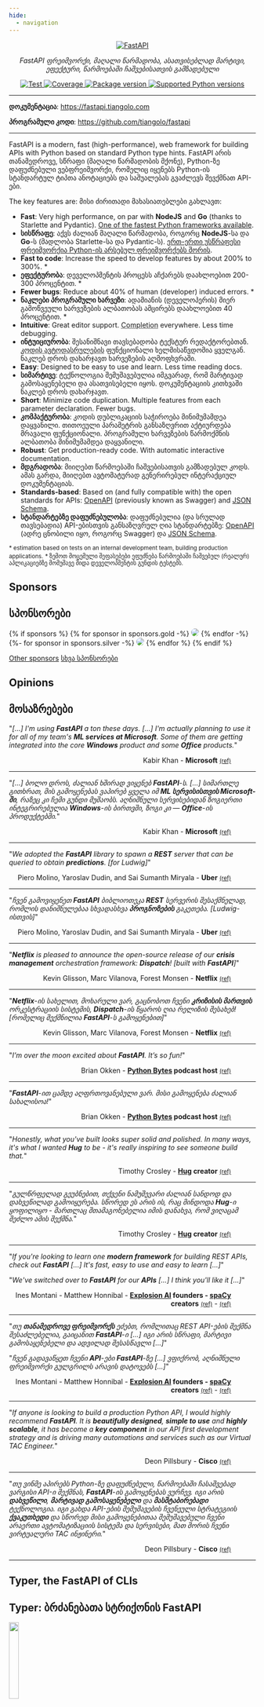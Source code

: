 ```yaml
---
hide:
  - navigation
---
```


<style>
.md-content .md-typeset h1 { display: none; }
</style>

<p align="center">
  <a href="https://fastapi.tiangolo.com"><img src="https://fastapi.tiangolo.com/img/logo-margin/logo-teal.png" alt="FastAPI"></a>
</p>
<p align="center">
    <em>FastAPI ფრეიმვორქი, მაღალი წარმადობა, ასათვისებლად მარტივი, ეფექტური, წარმოებაში ჩაშვებისათვის გამზადებული</em>
</p>
<p align="center">
<a href="https://github.com/tiangolo/fastapi/actions?query=workflow%3ATest+event%3Apush+branch%3Amaster" target="_blank">
    <img src="https://github.com/tiangolo/fastapi/workflows/Test/badge.svg?event=push&branch=master" alt="Test">
</a>
<a href="https://coverage-badge.samuelcolvin.workers.dev/redirect/tiangolo/fastapi" target="_blank">
    <img src="https://coverage-badge.samuelcolvin.workers.dev/tiangolo/fastapi.svg" alt="Coverage">
</a>
<a href="https://pypi.org/project/fastapi" target="_blank">
    <img src="https://img.shields.io/pypi/v/fastapi?color=%2334D058&label=pypi%20package" alt="Package version">
</a>
<a href="https://pypi.org/project/fastapi" target="_blank">
    <img src="https://img.shields.io/pypi/pyversions/fastapi.svg?color=%2334D058" alt="Supported Python versions">
</a>
</p>

---

**დოკუმენტაცია**: <a href="https://fastapi.tiangolo.com" target="_blank">https://fastapi.tiangolo.com</a>

**პროგრამული კოდი**: <a href="https://github.com/tiangolo/fastapi" target="_blank">https://github.com/tiangolo/fastapi</a>

---

FastAPI is a modern, fast (high-performance), web framework for building APIs with Python based on standard Python type hints.
FastAPI არის თანამედროვე, სწრაფი (მაღალი წარმადობის მქონე), Python-ზე დაფუძნებული ვებფრეიმვორქი, რომელიც იყენებს Python-ის სტანდარტულ ტიპთა ანოტაციებს და საშუალებას გვაძლევს შევქმნათ API-ები.

The key features are:
მისი ძირითადი მახასიათებლები გახლავთ:

* **Fast**: Very high performance, on par with **NodeJS** and **Go** (thanks to Starlette and Pydantic). [One of the fastest Python frameworks available](#performance).
* **სისწრაფე**: აქვს ძალიან მაღალი წარმადობა, როგორც **NodeJS**-სა და **Go**-ს (მადლობა Starlette-სა და Pydantic-ს). [ერთ-ერთი უსწრაფესი ფრეიმვორქია Python-ის არსებულ ფრეიმვორქებს შორის](#performance).
* **Fast to code**: Increase the speed to develop features by about 200% to 300%. *
* **ეფექტურობა**: დეველოპმენტის პროცესს აჩქარებს დაახლოებით 200-300 პროცენტით. *
* **Fewer bugs**: Reduce about 40% of human (developer) induced errors. *
* **ნაკლები პროგრამული ხარვეზი**: ადამიანის (დეველოპერის) მიერ გამოწვეული ხარვეზების ალბათობას ამცირებს დაახლოებით 40 პროცენტით. *
* **Intuitive**: Great editor support. <abbr title="also known as auto-complete, autocompletion, IntelliSense">Completion</abbr> everywhere. Less time debugging.
* **ინტუიციურობა**: შესანიშნავი თავსებადობა ტექსტურ რედაქტორებთან. <abbr title="ასევე ცნობილია, როგორც: ავტოდასრულება, ავტომატური დასრულება, IntelliSense-ი">კოდის ავტოდასრულების</abbr> ფუნქციონალი ხელმისაწვდომია ყველგან. ნაკლებ დროს დახარჯავთ ხარვეზების აღმოფხვრაში.
* **Easy**: Designed to be easy to use and learn. Less time reading docs.
* **სიმარტივე**: ტექნოლოგია შემუშავებულია იმგვარად, რომ მარტივად გამოსაყენებელი და ასათვისებელი იყოს. დოკუმენტაციის კითხვაში ნაკლებ დროს დახარჯავთ.
* **Short**: Minimize code duplication. Multiple features from each parameter declaration. Fewer bugs.
* **კომპაქტურობა**: კოდის დუბლიკაციის საჭიროება მინიმუმამდეა დაყვანილი. თითოეული პარამეტრის განსაზღვრით აქტიურდება მრავალი ფუნქციონალი. პროგრამული ხარვეზების წარმოქმნის ალბათობა მინიმუმამდეა დაყვანილი.
* **Robust**: Get production-ready code. With automatic interactive documentation.
* **მდგრადობა**: მიიღებთ წარმოებაში ჩაშვებისათვის გამზადებულ კოდს. ამას გარდა, მიიღებთ ავტომატურად გენერირებულ ინტერაქციულ დოკუმენტაციას.
* **Standards-based**: Based on (and fully compatible with) the open standards for APIs: <a href="https://github.com/OAI/OpenAPI-Specification" class="external-link" target="_blank">OpenAPI</a> (previously known as Swagger) and <a href="https://json-schema.org/" class="external-link" target="_blank">JSON Schema</a>.
* **სტანდარტებზე დაფუძნებულობა**: დაფუძნებულია (და სრულად თავსებადია) API-ებისთვის განსაზღვრულ ღია სტანდარტებზე: <a href="https://github.com/OAI/OpenAPI-Specification" class="external-link" target="_blank">OpenAPI</a> (ადრე ცნობილი იყო, როგორც Swagger) და <a href="https://json-schema.org/" class="external-link" target="_blank">JSON Schema</a>.

<small>* estimation based on tests on an internal development team, building production applications.</small>
<small>* ზემოთ მოცემული შეფასებები ეფუძნება წარმოებაში ჩაშვებულ (რეალურ) აპლიკაციებზე მომუშავე შიდა დეველოპმენტის გუნდის ტესტებს.</small>

## Sponsors
## სპონსორები

<!-- sponsors -->

{% if sponsors %}
{% for sponsor in sponsors.gold -%}
<a href="{{ sponsor.url }}" target="_blank" title="{{ sponsor.title }}"><img src="{{ sponsor.img }}" style="border-radius:15px"></a>
{% endfor -%}
{%- for sponsor in sponsors.silver -%}
<a href="{{ sponsor.url }}" target="_blank" title="{{ sponsor.title }}"><img src="{{ sponsor.img }}" style="border-radius:15px"></a>
{% endfor %}
{% endif %}

<!-- /sponsors -->

<a href="https://fastapi.tiangolo.com/fastapi-people/#sponsors" class="external-link" target="_blank">Other sponsors</a>
<a href="https://fastapi.tiangolo.com/fastapi-people/#sponsors" class="external-link" target="_blank">სხვა სპონსორები</a>

## Opinions
## მოსაზრებები

"_[...] I'm using **FastAPI** a ton these days. [...] I'm actually planning to use it for all of my team's **ML services at Microsoft**. Some of them are getting integrated into the core **Windows** product and some **Office** products._"

<div style="text-align: right; margin-right: 10%;">Kabir Khan - <strong>Microsoft</strong> <a href="https://github.com/tiangolo/fastapi/pull/26" target="_blank"><small>(ref)</small></a></div>

---
"_[...] ბოლო დროს, ძალიან ხშირად ვიყენებ **FastAPI**-ს. [...] სიმართლე გითხრათ, მის გამოყენებას ვაპირებ ყველა იმ **ML სერვისისთვის Microsoft-ში**, რაზეც კი ჩემი გუნდი მუშაობს. აღნიშნული სერვისებიდან ზოგიერთი ინტეგრირებულია **Windows**-ის ბირთვში, ზოგი კი — **Office**-ის პროდუქტებში._"

<div style="text-align: right; margin-right: 10%;">Kabir Khan - <strong>Microsoft</strong> <a href="https://github.com/tiangolo/fastapi/pull/26" target="_blank"><small>(ref)</small></a></div>

---

"_We adopted the **FastAPI** library to spawn a **REST** server that can be queried to obtain **predictions**. [for Ludwig]_"

<div style="text-align: right; margin-right: 10%;">Piero Molino, Yaroslav Dudin, and Sai Sumanth Miryala - <strong>Uber</strong> <a href="https://eng.uber.com/ludwig-v0-2/" target="_blank"><small>(ref)</small></a></div>

---
"_ჩვენ გამოვიყენეთ **FastAPI** ბიბლიოთეკა **REST** სერვერის შესაქმნელად, რომლის დანიშნულებაა სხვადასხვა **პროგნოზების** გაკეთება. [Ludwig-ისთვის]_"

<div style="text-align: right; margin-right: 10%;">Piero Molino, Yaroslav Dudin, and Sai Sumanth Miryala - <strong>Uber</strong> <a href="https://eng.uber.com/ludwig-v0-2/" target="_blank"><small>(ref)</small></a></div>

---

"_**Netflix** is pleased to announce the open-source release of our **crisis management** orchestration framework: **Dispatch**! [built with **FastAPI**]_"

<div style="text-align: right; margin-right: 10%;">Kevin Glisson, Marc Vilanova, Forest Monsen - <strong>Netflix</strong> <a href="https://netflixtechblog.com/introducing-dispatch-da4b8a2a8072" target="_blank"><small>(ref)</small></a></div>

---
"_**Netflix**-ის სახელით, მოხარული ვარ, გაცნობოთ ჩვენი **კრიზისის მართვის** ორკესტრაციის სისტემის, **Dispatch**-ის წყაროს ღია რელიზის შესახებ! [რომელიც შექმნილია **FastAPI**-ს გამოყენებით]_"

<div style="text-align: right; margin-right: 10%;">Kevin Glisson, Marc Vilanova, Forest Monsen - <strong>Netflix</strong> <a href="https://netflixtechblog.com/introducing-dispatch-da4b8a2a8072" target="_blank"><small>(ref)</small></a></div>

---

"_I’m over the moon excited about **FastAPI**. It’s so fun!_"

<div style="text-align: right; margin-right: 10%;">Brian Okken - <strong><a href="https://pythonbytes.fm/episodes/show/123/time-to-right-the-py-wrongs?time_in_sec=855" target="_blank">Python Bytes</a> podcast host</strong> <a href="https://twitter.com/brianokken/status/1112220079972728832" target="_blank"><small>(ref)</small></a></div>

---
"_**FastAPI**-ით ცამდე აღფრთოვანებული ვარ. მისი გამოყენება ძალიან სახალისოა!_"

<div style="text-align: right; margin-right: 10%;">Brian Okken - <strong><a href="https://pythonbytes.fm/episodes/show/123/time-to-right-the-py-wrongs?time_in_sec=855" target="_blank">Python Bytes</a> podcast host</strong> <a href="https://twitter.com/brianokken/status/1112220079972728832" target="_blank"><small>(ref)</small></a></div>

---

"_Honestly, what you've built looks super solid and polished. In many ways, it's what I wanted **Hug** to be - it's really inspiring to see someone build that._"

<div style="text-align: right; margin-right: 10%;">Timothy Crosley - <strong><a href="https://www.hug.rest/" target="_blank">Hug</a> creator</strong> <a href="https://news.ycombinator.com/item?id=19455465" target="_blank"><small>(ref)</small></a></div>

---
"_გულწრფელად გეუბნებით, თქვენი ნამუშევარი ძალიან სანდოდ და დახვეწილად გამოიყურება. სწორედ ეს არის ის, რაც მინდოდა **Hug**-ი ყოფილიყო - მართლაც შთამაგონებელია იმის დანახვა, რომ ვიღაცამ შეძლო ამის შექმნა._"

<div style="text-align: right; margin-right: 10%;">Timothy Crosley - <strong><a href="https://www.hug.rest/" target="_blank">Hug</a> creator</strong> <a href="https://news.ycombinator.com/item?id=19455465" target="_blank"><small>(ref)</small></a></div>

---

"_If you're looking to learn one **modern framework** for building REST APIs, check out **FastAPI** [...] It's fast, easy to use and easy to learn [...]_"

"_We've switched over to **FastAPI** for our **APIs** [...] I think you'll like it [...]_"

<div style="text-align: right; margin-right: 10%;">Ines Montani - Matthew Honnibal - <strong><a href="https://explosion.ai" target="_blank">Explosion AI</a> founders - <a href="https://spacy.io" target="_blank">spaCy</a> creators</strong> <a href="https://twitter.com/_inesmontani/status/1144173225322143744" target="_blank"><small>(ref)</small></a> - <a href="https://twitter.com/honnibal/status/1144031421859655680" target="_blank"><small>(ref)</small></a></div>

---
"_თუ **თანამედროვე ფრეიმვორქს** ეძებთ, რომლითაც REST API-ების შექმნა შესაძლებელია, გაიცანით **FastAPI**-ი [...] იგი არის სწრაფი, მარტივი გამოსაყენებელი და ადვილად შესასწავლი [...]_"

"_ჩვენ გადავაწყეთ ჩვენი **API**-ები **FastAPI**-ზე [...] ვფიქრობ, აღნიშნული ფრეიმვორქი გულგრილს არავის დატოვებს [...]_"

<div style="text-align: right; margin-right: 10%;">Ines Montani - Matthew Honnibal - <strong><a href="https://explosion.ai" target="_blank">Explosion AI</a> founders - <a href="https://spacy.io" target="_blank">spaCy</a> creators</strong> <a href="https://twitter.com/_inesmontani/status/1144173225322143744" target="_blank"><small>(ref)</small></a> - <a href="https://twitter.com/honnibal/status/1144031421859655680" target="_blank"><small>(ref)</small></a></div>

---

"_If anyone is looking to build a production Python API, I would highly recommend **FastAPI**. It is **beautifully designed**, **simple to use** and **highly scalable**, it has become a **key component** in our API first development strategy and is driving many automations and services such as our Virtual TAC Engineer._"

<div style="text-align: right; margin-right: 10%;">Deon Pillsbury - <strong>Cisco</strong> <a href="https://www.linkedin.com/posts/deonpillsbury_cisco-cx-python-activity-6963242628536487936-trAp/" target="_blank"><small>(ref)</small></a></div>

---
"_თუ ვინმე აპირებს Python-ზე დაფუძნებული, წარმოებაში ჩასაშვებად ვარგისი API-ი შექმნას, **FastAPI**-ის გამოყენებას ვურჩევ. იგი არის **დახვეწილი**, **მარტივად გამოსაყენებელი** და **მასშტაბირებადი** ტექნოლოგია. იგი გახდა API-ების შემუშავების ჩვენეული სტრატეგიის **ქვაკუთხედი** და სწორედ მისი გამოყენებითაა შემუშავებული ჩვენი არაერთი ავტომატიზაციის სისტემა და სერვისები, მათ შორის ჩვენი ვირტუალური TAC ინჟინერი._"

<div style="text-align: right; margin-right: 10%;">Deon Pillsbury - <strong>Cisco</strong> <a href="https://www.linkedin.com/posts/deonpillsbury_cisco-cx-python-activity-6963242628536487936-trAp/" target="_blank"><small>(ref)</small></a></div>

---

## **Typer**, the FastAPI of CLIs
## **Typer**: ბრძანებათა სტრიქონის FastAPI

<a href="https://typer.tiangolo.com" target="_blank"><img src="https://typer.tiangolo.com/img/logo-margin/logo-margin-vector.svg" style="width: 20%;"></a>

If you are building a <abbr title="Command Line Interface">CLI</abbr> app to be used in the terminal instead of a web API, check out <a href="https://typer.tiangolo.com/" class="external-link" target="_blank">**Typer**</a>.
თუკი მუშაობთ <abbr title="ბრძანებათა სტრიქონი">CLI</abbr> აპლიკაციაზე, რომელიც გამოყენებულ იქნება ტერმინალში ვებ API-ის ნაცვლად, გაეცანით <a href="https://typer.tiangolo.com/" class="external-link" target="_blank">**Typer**-ს</a>.

**Typer** is FastAPI's little sibling. And it's intended to be the **FastAPI of CLIs**. ⌨️ 🚀
**Typer**-ი არის FastAPI-ის პატარა ძამიკო. მისი დანიშნულებაა, იყოს **ბრძანებათა სტრიქონის FastAPI**. ⌨️ 🚀

## Requirements
## მოთხოვნები

FastAPI stands on the shoulders of giants:
FastAPI მხრებზე შემოსდგომია შემდეგ გიგანტებს:

* <a href="https://www.starlette.io/" class="external-link" target="_blank">Starlette</a> for the web parts.
* <a href="https://www.starlette.io/" class="external-link" target="_blank">Starlette</a>: ვების ნაწილში.
* <a href="https://docs.pydantic.dev/" class="external-link" target="_blank">Pydantic</a> for the data parts.
* <a href="https://docs.pydantic.dev/" class="external-link" target="_blank">Pydantic</a>: მონაცემების ნაწილში.

## Installation
## ინსტალაცია

<div class="termy">

```console
$ pip install fastapi

---> 100%
```

</div>

## Example
## მაგალითი

### Create it
### შევქმნათ

* Create a file `main.py` with:
* შექმენით `main.py` ფაილი შემდეგი შიგთავსით:

```Python
from typing import Union

from fastapi import FastAPI

app = FastAPI()


@app.get("/")
def read_root():
    return {"Hello": "World"}


@app.get("/items/{item_id}")
def read_item(item_id: int, q: Union[str, None] = None):
    return {"item_id": item_id, "q": q}
```

<details markdown="1">
<summary>Or use <code>async def</code>...</summary>
<summary>ან გამოიყენეთ <code>async def</code>...</summary>

If your code uses `async` / `await`, use `async def`:
თუკი თქვენი კოდი იყენებს `async` / `await`-ს, გამოიყენეთ `async def`:

```Python hl_lines="9  14"
from typing import Union

from fastapi import FastAPI

app = FastAPI()


@app.get("/")
async def read_root():
    return {"Hello": "World"}


@app.get("/items/{item_id}")
async def read_item(item_id: int, q: Union[str, None] = None):
    return {"item_id": item_id, "q": q}
```

**Note**:
**შენიშვნა**:

If you don't know, check the _"In a hurry?"_ section about <a href="https://fastapi.tiangolo.com/async/#in-a-hurry" target="_blank">`async` and `await` in the docs</a>.
თუკი ჯერ ვერ ერკვევით აღნიშნულ საკითხში, <a href="https://fastapi.tiangolo.com/async/#in-a-hurry" target="_blank">`async`-ისა და `await`-ის შესახებ</a> დოკუმენტაციაში გადახედეთ განყოფილებას სათაურით: _„გეჩქარებათ?“_.

</details>

### Run it
### გავუშვათ

Run the server with:
გაუშვით სერვერი შემდეგი ბრძანებით:

<div class="termy">

```console
$ fastapi dev main.py

 ╭────────── FastAPI CLI - Development mode ───────────╮
 │                                                     │
 │  Serving at: http://127.0.0.1:8000                  │
 │                                                     │
 │  API docs: http://127.0.0.1:8000/docs               │
 │                                                     │
 │  Running in development mode, for production use:   │
 │                                                     │
 │  fastapi run                                        │
 │                                                     │
 ╰─────────────────────────────────────────────────────╯

INFO:     Will watch for changes in these directories: ['/home/user/code/awesomeapp']
INFO:     Uvicorn running on http://127.0.0.1:8000 (Press CTRL+C to quit)
INFO:     Started reloader process [2248755] using WatchFiles
INFO:     Started server process [2248757]
INFO:     Waiting for application startup.
INFO:     Application startup complete.
```

</div>

<details markdown="1">
<summary>About the command <code>fastapi dev main.py</code>...</summary>
<summary><code>fastapi dev main.py</code> ბრძანების შესახებ...</summary>

The command `fastapi dev` reads your `main.py` file, detects the **FastAPI** app in it, and starts a server using <a href="https://www.uvicorn.org" class="external-link" target="_blank">Uvicorn</a>.
`fastapi dev` ბრძანება კითხულობს თქვენს `main.py` ფაილს, მასში **FastAPI** აპლიკაციას აიდენტიფიცირებს და <a href="https://www.uvicorn.org" class="external-link" target="_blank">Uvicorn</a>-ის გამოყენებით უშვებს სერვერს.

By default, `fastapi dev` will start with auto-reload enabled for local development.
ნაგულისხმევად, ლოკალური დეველოპმენტისთვის, `fastapi dev` ბრძანებით გაშვებული სერვერისთვის აქტივირებული იქნება ავტოგადატვირთვის ფუნქცია.

You can read more about it in the <a href="https://fastapi.tiangolo.com/fastapi-cli/" target="_blank">FastAPI CLI docs</a>.
ამ საკითხთან დაკავშირებით დამატებითი ინფორმაცია შეგიძლიათ წაიკითხოთ <a href="https://fastapi.tiangolo.com/fastapi-cli/" target="_blank">FastAPI CLI-ის დოკუმენტაციაში</a>.

</details>

### Check it
### შევამოწმოთ

Open your browser at <a href="http://127.0.0.1:8000/items/5?q=somequery" class="external-link" target="_blank">http://127.0.0.1:8000/items/5?q=somequery</a>.
თქვენს ბრაუზერში გახსენით შემდეგი ბმული: <a href="http://127.0.0.1:8000/items/5?q=somequery" class="external-link" target="_blank">http://127.0.0.1:8000/items/5?q=somequery</a>.

You will see the JSON response as:
დაინახავთ JSON ფორმატის მქონე მონაცემს:

```JSON
{"item_id": 5, "q": "somequery"}
```

You already created an API that:
ამგვარად, თქვენ უკვე შექმენით API, რომელიც:

* Receives HTTP requests in the _paths_ `/` and `/items/{item_id}`.
* იღებს HTTP მოთხოვნებს შემდეგ _მისამართებზე_: `/` და `/items/{item_id}`.
* Both _paths_ take `GET` <em>operations</em> (also known as HTTP _methods_).
* ორივე _მისამართი_ ამუშავებს `GET` <em>ოპერაციას</em> (ასევე ცნობილს, როგორც HTTP _მეთოდი_).
* The _path_ `/items/{item_id}` has a _path parameter_ `item_id` that should be an `int`.
* `/items/{item_id}` _მისამართს_ გააჩნია _მარშრუტის პარამეტრი_ `item_id`, რომელიც უნდა იყოს მთელი რიცხვის (`int`) ტიპის.
* The _path_ `/items/{item_id}` has an optional `str` _query parameter_ `q`.
* `/items/{item_id}` მისამართს გააჩნია არასავალდებულო სტრიქონის (`str`) ტიპის _საძიებო (query) პარამეტრი_ `q`.

### Interactive API docs
### ინტერაქციული API დოკუმენტაცია

Now go to <a href="http://127.0.0.1:8000/docs" class="external-link" target="_blank">http://127.0.0.1:8000/docs</a>.
გახსენით თქვენი ბრაუზერი და შედით ბმულზე: <a href="http://127.0.0.1:8000/docs" class="external-link" target="_blank">http://127.0.0.1:8000/docs</a>.

You will see the automatic interactive API documentation (provided by <a href="https://github.com/swagger-api/swagger-ui" class="external-link" target="_blank">Swagger UI</a>):
დაინახავთ ავტომატურად გენერირებულ ინტერაქციულ API დოკუმენტაციას (რომელიც უზრუნველყოფილია <a href="https://github.com/swagger-api/swagger-ui" class="external-link" target="_blank">Swagger UI</a>-ის მიერ):

![Swagger UI](https://fastapi.tiangolo.com/img/index/index-01-swagger-ui-simple.png)

### Alternative API docs
### ალტერნატიული API დოკუმენტაცია

And now, go to <a href="http://127.0.0.1:8000/redoc" class="external-link" target="_blank">http://127.0.0.1:8000/redoc</a>.
ბრაუზერში გახსენით შემდეგი ბმული: <a href="http://127.0.0.1:8000/redoc" class="external-link" target="_blank">http://127.0.0.1:8000/redoc</a>.

You will see the alternative automatic documentation (provided by <a href="https://github.com/Rebilly/ReDoc" class="external-link" target="_blank">ReDoc</a>):
დაინახავთ ალტერნატიულ ავტომატურად გენერირებულ დოკუმენტაციას (რომელიც უზრუნველყოფილია <a href="https://github.com/Rebilly/ReDoc" class="external-link" target="_blank">ReDoc</a>-ის მიერ):

![ReDoc](https://fastapi.tiangolo.com/img/index/index-02-redoc-simple.png)

## Example upgrade
## გაუმჯობესების მაგალითი

Now modify the file `main.py` to receive a body from a `PUT` request.
მოდით, შევცვალოთ `main.py` ფაილის შიგთავსი იმგვარად, რომ `PUT` ტიპის მოთხოვნით შევძლოთ მონაცემების მიღება.

Declare the body using standard Python types, thanks to Pydantic.
მოვახდინოთ მოთხოვნის შიგთავსის პროტოტიპის დეკლარაცია Python-ის სტანდარტული ტიპების გამოყენებით. ამ შესაძლებლობას Pydantic-ს უნდა ვუმადლოდეთ.

```Python hl_lines="4  9-12  25-27"
from typing import Union

from fastapi import FastAPI
from pydantic import BaseModel

app = FastAPI()


class Item(BaseModel):
    name: str
    price: float
    is_offer: Union[bool, None] = None


@app.get("/")
def read_root():
    return {"Hello": "World"}


@app.get("/items/{item_id}")
def read_item(item_id: int, q: Union[str, None] = None):
    return {"item_id": item_id, "q": q}


@app.put("/items/{item_id}")
def update_item(item_id: int, item: Item):
    return {"item_name": item.name, "item_id": item_id}
```

The `fastapi dev` server should reload automatically.
ცვლილებების შენახვის შემდეგ, `fastapi dev` ბრძანებით გაშვებული სერვერი, წესით და რიგით, ავტომატურად გადაიტვირთება.

### Interactive API docs upgrade
### გავაუმჯობესოთ ინტერაქციული API დოკუმენტაცია

Now go to <a href="http://127.0.0.1:8000/docs" class="external-link" target="_blank">http://127.0.0.1:8000/docs</a>.
თქვენს ბრაუზერში გახსენით შემდეგი ბმული: <a href="http://127.0.0.1:8000/docs" class="external-link" target="_blank">http://127.0.0.1:8000/docs</a>.


* The interactive API documentation will be automatically updated, including the new body:
* ინტერაქციული API დოკუმენტაცია, ახლად დამატებული პროტოტიპის ჩათვლით, განახლდება ავტომატურად:

![Swagger UI](https://fastapi.tiangolo.com/img/index/index-03-swagger-02.png)

* Click on the button "Try it out", it allows you to fill the parameters and directly interact with the API:
* დააკლიკეთ "Try it out" ღილაკს. ეს საშუალებას მოგცემთ, განსაზღვროთ პარამეტრების მნიშვნელობები და API-სთან უშუალო ინტერაქციით დაკავდეთ:

![Swagger UI interaction](https://fastapi.tiangolo.com/img/index/index-04-swagger-03.png)

* Then click on the "Execute" button, the user interface will communicate with your API, send the parameters, get the results and show them on the screen:
* შემდგომ ამისა, დააკლიკეთ "Execute" ღილაკს, რითაც თქვენ მიერ გახსნილი ინტერფეისი დაუკავშირდება API-ს, გაგზავნის თქვენ მიერ განსაზღვრულ პარამეტრებს, მიიღებს მოთხოვნის შედეგებს და გამოიტანს ეკრანზე:

![Swagger UI interaction](https://fastapi.tiangolo.com/img/index/index-05-swagger-04.png)

### Alternative API docs upgrade
### გავაუმჯობესოთ ალტერნატიული API დოკუმენტაცია

And now, go to <a href="http://127.0.0.1:8000/redoc" class="external-link" target="_blank">http://127.0.0.1:8000/redoc</a>.
ახლა კი, თქვენს ბრაუზერში გახსენით შემდეგი ბმული: <a href="http://127.0.0.1:8000/redoc" class="external-link" target="_blank">http://127.0.0.1:8000/redoc</a>.

* The alternative documentation will also reflect the new query parameter and body:
* ახლად დამატებული საძიებო პარამეტრი და შიგთავსის პროტოტიპი ალტერნატიულ დოკუმენტაციაშიც აისახება:

![ReDoc](https://fastapi.tiangolo.com/img/index/index-06-redoc-02.png)

### Recap
### შეჯამება

In summary, you declare **once** the types of parameters, body, etc. as function parameters.
მაშასადამე, პარამეტრების, შიგთავსის პროტოტიპებისა და სხვა ტიპების დეკლარირებას ახორციელებთ **ერთჯერადად**. როგორც ეს ხდება ფუნქციისათვის პარამეტრების განსაზღვრისას.

You do that with standard modern Python types.
ამას აკეთებთ Python-ის თანამედროვე, სტანდარტული ტიპების გამოყენებით.

You don't have to learn a new syntax, the methods or classes of a specific library, etc.
არ გჭირდებათ რომელიმე ცალკეული ბიბლიოთეკისთვის დამახასიათებელი თავისებური სინტაქსის, მეთოდების ან კლასების შესწავლა.

Just standard **Python**.
იყენებთ მხოლოდ და მხოლოდ სტანდარტულ **Python**-ს. 

For example, for an `int`:
მაგალითად, `int`-ის შემთხვევაში:

```Python
item_id: int
```

or for a more complex `Item` model:
ან შედარებით რთული `Item` მოდელისთვის:

```Python
item: Item
```

...and with that single declaration you get:
...და ამ ერთი დეკლარაციით თქვენ მიიღებთ:

* Editor support, including:
    * Completion.
    * Type checks.
* რედაქტორის მხარდაჭერას. მათ შორის:
    * კოდის ავტოდასრულებას.
    * ტიპთა ვალიდურობის შემოწმებას.
* Validation of data:
    * Automatic and clear errors when the data is invalid.
    * Validation even for deeply nested JSON objects.
* მონაცემთა ვალიდაციას:
    * ავტომატურად გენერირებულ და მარტივად გასაგებ ცდომილების შეტყობინებებს, როდესაც მონაცემები ვალიდური არ იქნება.
    * ვალიდაციას თუნდაც უკიდურესად კომპლექსური (მაგ.: მრავალშრიანი) JSON მონაცემებისათვის.
* <abbr title="also known as: serialization, parsing, marshalling">Conversion</abbr> of input data: coming from the network to Python data and types. Reading from:
    * JSON.
    * Path parameters.
    * Query parameters.
    * Cookies.
    * Headers.
    * Forms.
    * Files.
* შემავალ მონაცემთა <abbr title="ასევე ცნობილია, როგორც: სერიალიზება, პარსირება, კლასიფიცირება">გარდაქმნას</abbr>: ქსელიდან შემომავალი მონაცემების გადათარგმნას Python-ისთვის გასაგებ მონაცემებად და ტიპებად. შესაძლებელია შემდეგი სახის მონაცემების წაკითხვა და გარდაქმნა:
    * JSON.
    * მარშრუტის (Path) პარამეტრები.
    * საძიებო (Query) პარამეტრები.
    * Cookie-ები.
    * თავსართები (Headers).
    * ფორმები.
    * ფაილები.
* <abbr title="also known as: serialization, parsing, marshalling">Conversion</abbr> of output data: converting from Python data and types to network data (as JSON):
    * Convert Python types (`str`, `int`, `float`, `bool`, `list`, etc).
    * `datetime` objects.
    * `UUID` objects.
    * Database models.
    * ...and many more.
* გამომავალ მონაცემთა <abbr title="ასევე ცნობილია, როგორც: სერიალიზება, პარსირება, კლასიფიცირება">გარდაქმნას</abbr>: Python-ის მონაცემებისა და ტიპების გადათარგმნას ქსელურ მონაცემებად (JSON-ად). შესაძლებელია შემდეგი სახის მონაცემების გარდაქმნა:
    * Python-ის ტიპები (`str`, `int`, `float`, `bool`, `list` და სხვ.).
    * `datetime` ობიექტები.
    * `UUID` ობიექტები.
    * მონაცემთა ბაზის მოდელები.
    * ...და მრავალი სხვა.
* Automatic interactive API documentation, including 2 alternative user interfaces:
    * Swagger UI.
    * ReDoc.
* ავტომატურად გენერირებულ ინტერაქციულ API დოკუმენტაციას, რომელიც მოიცავს 2 ალტერნატიულ ინტერფეისს. ესენია:
    * Swagger UI.
    * ReDoc.

---

Coming back to the previous code example, **FastAPI** will:
მოდით, მივუბრუნდეთ წინა მაგალითს და გავაანალიზოთ, რას და როგორ გააკეთებს **FastAPI**:

* Validate that there is an `item_id` in the path for `GET` and `PUT` requests.
* `GET` და `PUT` ოპერაციებისათვის შეამოწმებს, არის თუ არა `item_id` პარამეტრი მითითებული მისამართში.
* Validate that the `item_id` is of type `int` for `GET` and `PUT` requests.
    * If it is not, the client will see a useful, clear error.
* `GET` და `PUT` ოპერაციებისათვის გადაამოწმებს, არის თუ არა `item_id` პარამეტრი `int` ტიპის.
    * თუ ეს ასე არ იქნება, კლიენტი იხილავს გამოსადეგ, მარტივად გასაგებ ცდომილების შეტყობინებას.
* Check if there is an optional query parameter named `q` (as in `http://127.0.0.1:8000/items/foo?q=somequery`) for `GET` requests.
    * As the `q` parameter is declared with `= None`, it is optional.
    * Without the `None` it would be required (as is the body in the case with `PUT`).
* `GET` ოპერაციებისათვის შეამოწმებს, არის თუ არა მისამართში წარმოდგენილი არასავალდებულო საძიებო (query) პარამეტრი, სახელად `q` (მაგ.: `http://127.0.0.1:8000/items/foo?q=somequery`).
    * ვინაიდან `q` პარამეტრი კოდში განსაზღვრულია `= None` ბოლოსართით, იგი არასავალდებულოა.
    * `None`-ის არარსებობის შემთხვევაში, იგი იქნებოდა სავალდებულო (მსგავსად მოთხოვნის შიგთავსისა `PUT` ოპერაციის შემთხვევაში).
* For `PUT` requests to `/items/{item_id}`, Read the body as JSON:
    * Check that it has a required attribute `name` that should be a `str`.
    * Check that it has a required attribute `price` that has to be a `float`.
    * Check that it has an optional attribute `is_offer`, that should be a `bool`, if present.
    * All this would also work for deeply nested JSON objects.
* `/items/{item_id}` მისამართზე `PUT` ოპერაციისას, წაიკითხავს მოთხოვნის შიგთავსს, როგორც JSON ფორმატის მქონე მონაცემს. ამასთან:
    * შეამოწმებს, არის თუ არა განსაზღვრული `str` ტიპის სავალდებულო `name` ატრიბუტი.
    * შეამოწმებს, არის თუ არა განსაზღვრული `float` ტიპის სავალდებულო `price` ატრიბუტი.
    * შეამოწმებს, მოთხოვნის შიგთავსში არის თუ არა წარმოდგენილი `bool` ტიპის არასავალდებულო `is_offer` ატრიბუტი.
    * ყველაფერი ეს იმუშავებს ნებისმიერი სახის (მაგ.: მრავალშრიანი) JSON მონაცემისათვის. 
* Convert from and to JSON automatically.
* ავტომატურად გარდაქმნის JSON-ს სხვა სახის მონაცემად და პირიქით.
* Document everything with OpenAPI, that can be used by:
    * Interactive documentation systems.
    * Automatic client code generation systems, for many languages.
* OpenAPI-ით მოახდენს ყველაფრის დოკუმენტირებას, რაც გამოსადეგი იქნება:
    * ინტერაქციული დოკუმენტაციის სისტემებისათვის.
    * კლიენტის კოდის ავტომატიზირებული გენერირების სისტემებისათვის სხვადასხვა ენაში. 
* Provide 2 interactive documentation web interfaces directly.
* უშუალოდ უზრუნველყოფს 2 ალტერნატიული ინტერაქციული დოკუმენტაციის ვებინტერფეისის არსებობას.

---

We just scratched the surface, but you already get the idea of how it all works.
ჯერჯერობით ჩვენ რაც განვიხილეთ, მხოლოდ და მხოლოდ ზედაპირია აისბერგისა, მაგრამ, ასე თუ ისე, ალბათ გაიაზრეთ ზოგადი პრინციპი, თუ როგორ მუშაობს ეს ყველაფერი.

Try changing the line with:
სცადეთ შემდეგ ხაზში ცვლილების შეტანა:

```Python
    return {"item_name": item.name, "item_id": item_id}
```

...from:
...ადრე:

```Python
        ... "item_name": item.name ...
```

...to:
...ახლა:

```Python
        ... "item_price": item.price ...
```

...and see how your editor will auto-complete the attributes and know their types:
...და დააკვირდით, როგორ მოახდენს თქვენი ტექსტური რედაქტორი ატრიბუტების ავტოდასრულებას და მათი ტიპების იდენტიფიცირებას:

![editor support](https://fastapi.tiangolo.com/img/vscode-completion.png)

For a more complete example including more features, see the <a href="https://fastapi.tiangolo.com/tutorial/">Tutorial - User Guide</a>.
მეტად სრულყოფილი მაგალითის სანახავად, სადაც განხილული იქნება უფრო მეტი საკითხი, იხილეთ <a href="https://fastapi.tiangolo.com/tutorial/">სახელმძღვანელო — მომხმარებლის გზამკვლევი</a>.

**Spoiler alert**: the tutorial - user guide includes:
**გაფრთხილება სპოილერის შესახებ**: მომხმარებლის გზამკვლევი მოიცავს შემდეგ საკითხებს:

* Declaration of **parameters** from other different places as: **headers**, **cookies**, **form fields** and **files**.
* **პარამეტრების** დეკლარირება სხვა წყაროებიდან, როგორებიცაა: **თავსართები (headers)**, **cookie-ები**, **ფორმის ველები** და **ფაილები**.
* How to set **validation constraints** as `maximum_length` or `regex`.
* **შემმოწმებლებისათვის (ვალიდატორებისათვის) შეზღუდვების** დაწესება, როგორებიცაა: `maximum_length` ან `regex`.
* A very powerful and easy to use **<abbr title="also known as components, resources, providers, services, injectables">Dependency Injection</abbr>** system.
* ძალიან მძლავრი და მარტივად გამოსაყენებელი **<abbr title="ასევე ცნობილი, როგორც კომპონენტები, რესურსები, პროვაიდერები, სერვისები, injectable-ები">პაკეტების ინექცირების</abbr>** სისტემა.
* Security and authentication, including support for **OAuth2** with **JWT tokens** and **HTTP Basic** auth.
* უსაფრთხოება და ავთენტიკაცია, მათ შორის **OAuth2**-ის მხარდაჭერა **JWT ტოკენებით** და **HTTP Basic** ავთენტიკაცია.
* More advanced (but equally easy) techniques for declaring **deeply nested JSON models** (thanks to Pydantic).
* მეტად სიღრმისეული (მაგრამ ისეთივე მარტივი) მეთოდოლოგიები **კომპლექსური (მრავალშრიანი) JSON მოდელების** დეკლარირებისათვის (მადლობა Pydantic-ს).
* **GraphQL** integration with <a href="https://strawberry.rocks" class="external-link" target="_blank">Strawberry</a> and other libraries.
* **GraphQL**-ის ინტეგრირება <a href="https://strawberry.rocks" class="external-link" target="_blank">Strawberry</a>-სთან და სხვა ბიბლიოთეკებთან.
* Many extra features (thanks to Starlette) as:
    * **WebSockets**
    * extremely easy tests based on HTTPX and `pytest`
    * **CORS**
    * **Cookie Sessions**
    * ...and more.
* არაერთი სხვა თავისებურება (მადლობა Starlette-ს), როგორებიცაა:
    * **ვებსოკეტები**
    * HTTPX-ზე და `pytest`-ზე დაფუძნებული უმარტივესი ტესტები
    * **CORS**
    * **Cookie სესიები**
    * ...და მრავალი სხვა.

## Performance
## წარმადობა

Independent TechEmpower benchmarks show **FastAPI** applications running under Uvicorn as <a href="https://www.techempower.com/benchmarks/#section=test&runid=7464e520-0dc2-473d-bd34-dbdfd7e85911&hw=ph&test=query&l=zijzen-7" class="external-link" target="_blank">one of the fastest Python frameworks available</a>, only below Starlette and Uvicorn themselves (used internally by FastAPI). (*)
TechEmpower-ის მიუკერძოებელი ტესტები ცხადყოფენ, რომ Uvicorn-ით გაშვებული **FastAPI**-ზე დაფუძნებული აპლიკაციები <a href="https://www.techempower.com/benchmarks/#section=test&runid=7464e520-0dc2-473d-bd34-dbdfd7e85911&hw=ph&test=query&l=zijzen-7" class="external-link" target="_blank">წარმოაჩენენ FastAPI-ს, როგორც ერთ-ერთ უსწრაფეს ფრეიმვორქს Python-ის არსებულ ფრეიმვორქებს შორის</a>. მას წინ უსწრებენ მხოლოდ Starlette-ი და Uvicorn-ი (რომლებსაც, თავის მხრივ, FastAPI-ი იყენებს). (*)

To understand more about it, see the section <a href="https://fastapi.tiangolo.com/benchmarks/" class="internal-link" target="_blank">Benchmarks</a>.
ამ ყველაფრის უკეთ გასააზრებლად იხილეთ შემდეგი განყოფილება: <a href="https://fastapi.tiangolo.com/benchmarks/" class="internal-link" target="_blank">წარმადობის ტესტები (Benchmarks)</a>.

## Dependencies
## პაკეტები

Used by Pydantic:
Pydantic-ის მიერ გამოიყენება:

* <a href="https://github.com/JoshData/python-email-validator" target="_blank"><code>email_validator</code></a> - for email validation.
* <a href="https://github.com/JoshData/python-email-validator" target="_blank"><code>email_validator</code></a> - მეილის ვალიდაციისათვის.
* <a href="https://docs.pydantic.dev/latest/usage/pydantic_settings/" target="_blank"><code>pydantic-settings</code></a> - for settings management.
* <a href="https://docs.pydantic.dev/latest/usage/pydantic_settings/" target="_blank"><code>pydantic-settings</code></a> - პარამეტრების სამართავად.
* <a href="https://docs.pydantic.dev/latest/usage/types/extra_types/extra_types/" target="_blank"><code>pydantic-extra-types</code></a> - for extra types to be used with Pydantic.
* <a href="https://docs.pydantic.dev/latest/usage/types/extra_types/extra_types/" target="_blank"><code>pydantic-extra-types</code></a> - Pydantic-თან ერთად გამოყენებადი დამატებითი ტიპებისათვის.

Used by Starlette:
Starlette-ის მიერ გამოიყენება:

* <a href="https://www.python-httpx.org" target="_blank"><code>httpx</code></a> - Required if you want to use the `TestClient`.
* <a href="https://www.python-httpx.org" target="_blank"><code>httpx</code></a> - სავალდებულოა, თუკი გსურთ, რომ გამოიყენოთ `TestClient`-ი .
* <a href="https://jinja.palletsprojects.com" target="_blank"><code>jinja2</code></a> - Required if you want to use the default template configuration.
* <a href="https://jinja.palletsprojects.com" target="_blank"><code>jinja2</code></a> - სავალდებულოა, თუკი გსურთ, რომ გამოიყენოთ შაბლონის ნაგულისხმევი კონფიგურაცია.
* <a href="https://github.com/Kludex/python-multipart" target="_blank"><code>python-multipart</code></a> - Required if you want to support form <abbr title="converting the string that comes from an HTTP request into Python data">"parsing"</abbr>, with `request.form()`.
* <a href="https://github.com/Kludex/python-multipart" target="_blank"><code>python-multipart</code></a> - სავალდებულოა, თუკი გსურთ, რომ გქონდეთ ფორმების <abbr title="HTTP მოთხოვნიდან შემომავალი მონაცემების კონვერტირება Python-ისთვის გასაგებ მონაცემებად">„პარსინგის“</abbr> შესაძლებლობა `request.form()`-ის გამოყენებით.

Used by FastAPI / Starlette:
FastAPI / Starlette-ის მიერ გამოიყენება:

* <a href="https://www.uvicorn.org" target="_blank"><code>uvicorn</code></a> - for the server that loads and serves your application.
* <a href="https://www.uvicorn.org" target="_blank"><code>uvicorn</code></a> - სერვერისთვის, რომელიც ემსახურება თქვენი აპლიკაციის ჩატვირთვას და მუშაობას.
* `fastapi-cli` - to provide the `fastapi` command.
* `fastapi-cli` - უზრუნველყოფს `fastapi` ბრძანების ხელმისაწვდომობას.

When you install `fastapi` it comes these standard dependencies.
`fastapi`-ის ინსტალირებისას, მასთან ერთად ინსტალირდება ზემოთ ჩამოთვლილი სტანდარტული პაკეტებიც.

Additional optional dependencies:
დამატებითი არასავალდებულო პაკეტები:

* <a href="https://github.com/ijl/orjson" target="_blank"><code>orjson</code></a> - Required if you want to use `ORJSONResponse`.
* <a href="https://github.com/ijl/orjson" target="_blank"><code>orjson</code></a> - სავალდებულოა, თუკი გსურთ, რომ გამოიყენოთ `ORJSONResponse`-ი.
* <a href="https://github.com/esnme/ultrajson" target="_blank"><code>ujson</code></a> - Required if you want to use `UJSONResponse`.
* <a href="https://github.com/esnme/ultrajson" target="_blank"><code>ujson</code></a> - სავალდებულოა, თუკი გსურთ, რომ გამოიყენოთ `UJSONResponse`-ი.

## `fastapi-slim`

If you don't want the extra standard optional dependencies, install `fastapi-slim` instead.
თუ არ გჭირდებათ დამატებითი არასავალდებულო სტანდარტული პაკეტები, `fastapi`-ის ნაცვლად დააინსტალირეთ `fastapi-slim`-ი.

When you install with:
როდესაც ინსტალაციას ახორციელებთ შემდეგი ბრძანებით:

```bash
pip install fastapi
```

...it includes the same code and dependencies as:
...ინსტალირდება იგივე კოდი და პაკეტები, რაც დაინსტალირდებოდა შემდეგი ბრძანების გამოყენების შემთხვევაში:

```bash
pip install "fastapi-slim[standard]"
```

The standard extra dependencies are the ones mentioned above.
არასავალდებულო სტანდარტულ პაკეტებში იგულისხმება ზემოთ ნახსენები პაკეტები.

## License
## ლიცენზია

This project is licensed under the terms of the MIT license.
წინამდებარე პროექტზე ვრცელდება MIT ლიცენზიით გათვალისწინებული წესები და პირობები.
